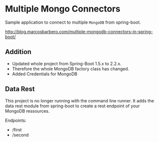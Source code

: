 # Multiple Mongo Connectors

Sample application to connect to multiple `MongoDB` from spring-boot.

http://blog.marcosbarbero.com/multiple-mongodb-connectors-in-spring-boot/

## Addition

* Updated whole project from Spring-Boot 1.5.x to 2.2.x.
* Therefore the whole MongoDB factory class has changed.
* Added Credentials for MongoDB

## Data Rest

This project is no longer running with the command line runner.
It adds the data rest module from spring-boot to create a rest endpoint of your MongoDB ressources.

Endpoints:

* /first
* /second
